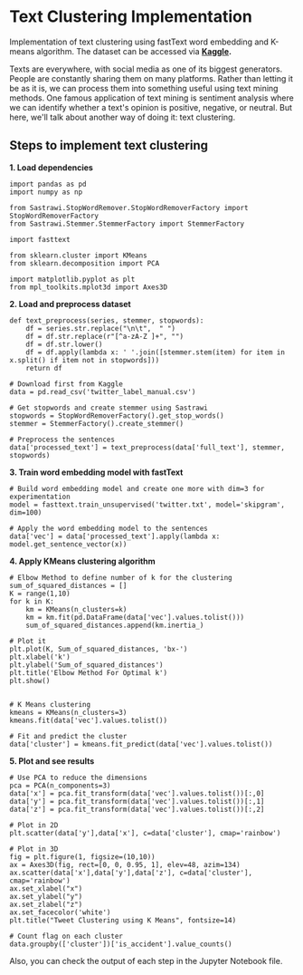 # Text Clustering Implementation
Implementation of text clustering using fastText word embedding and K-means algorithm. The dataset can be accessed via **[Kaggle](https://www.kaggle.com/dodyagung/accident).**

Texts are everywhere, with social media as one of its biggest generators. People are constantly sharing them on many platforms. Rather than letting it be as it is, we can process them into something useful using text mining methods. One famous application of text mining is sentiment analysis where we can identify whether a text's opinion is positive, negative, or neutral. But here, we'll talk about another way of doing it: text clustering.

## Steps to implement text clustering

**1. Load dependencies**
```
import pandas as pd
import numpy as np

from Sastrawi.StopWordRemover.StopWordRemoverFactory import StopWordRemoverFactory
from Sastrawi.Stemmer.StemmerFactory import StemmerFactory

import fasttext

from sklearn.cluster import KMeans 
from sklearn.decomposition import PCA

import matplotlib.pyplot as plt 
from mpl_toolkits.mplot3d import Axes3D
```

**2. Load and preprocess dataset**
```
def text_preprocess(series, stemmer, stopwords):
    df = series.str.replace("\n\t",  " ")
    df = df.str.replace(r"[^a-zA-Z ]+", "")
    df = df.str.lower()
    df = df.apply(lambda x: ' '.join([stemmer.stem(item) for item in x.split() if item not in stopwords])) 
    return df
    
# Download first from Kaggle    
data = pd.read_csv('twitter_label_manual.csv')

# Get stopwords and create stemmer using Sastrawi
stopwords = StopWordRemoverFactory().get_stop_words()
stemmer = StemmerFactory().create_stemmer()

# Preprocess the sentences
data['processed_text'] = text_preprocess(data['full_text'], stemmer, stopwords)
```

**3. Train word embedding model with fastText**
```
# Build word embedding model and create one more with dim=3 for experimentation
model = fasttext.train_unsupervised('twitter.txt', model='skipgram', dim=100)

# Apply the word embedding model to the sentences
data['vec'] = data['processed_text'].apply(lambda x: model.get_sentence_vector(x))
```

**4. Apply KMeans clustering algorithm**
```
# Elbow Method to define number of k for the clustering
sum_of_squared_distances = []
K = range(1,10)
for k in K:
    km = KMeans(n_clusters=k)
    km = km.fit(pd.DataFrame(data['vec'].values.tolist()))
    sum_of_squared_distances.append(km.inertia_)

# Plot it
plt.plot(K, Sum_of_squared_distances, 'bx-')
plt.xlabel('k')
plt.ylabel('Sum_of_squared_distances')
plt.title('Elbow Method For Optimal k')
plt.show()


# K Means clustering
kmeans = KMeans(n_clusters=3)  
kmeans.fit(data['vec'].values.tolist())

# Fit and predict the cluster
data['cluster'] = kmeans.fit_predict(data['vec'].values.tolist())
```

**5. Plot and see results**
```
# Use PCA to reduce the dimensions
pca = PCA(n_components=3)
data['x'] = pca.fit_transform(data['vec'].values.tolist())[:,0]
data['y'] = pca.fit_transform(data['vec'].values.tolist())[:,1]
data['z'] = pca.fit_transform(data['vec'].values.tolist())[:,2]

# Plot in 2D
plt.scatter(data['y'],data['x'], c=data['cluster'], cmap='rainbow')

# Plot in 3D
fig = plt.figure(1, figsize=(10,10))
ax = Axes3D(fig, rect=[0, 0, 0.95, 1], elev=48, azim=134)
ax.scatter(data['x'],data['y'],data['z'], c=data['cluster'], cmap='rainbow')
ax.set_xlabel("x")
ax.set_ylabel("y")
ax.set_zlabel("z")
ax.set_facecolor('white')
plt.title("Tweet Clustering using K Means", fontsize=14)

# Count flag on each cluster
data.groupby(['cluster'])['is_accident'].value_counts()
```

Also, you can check the output of each step in the Jupyter Notebook file.
